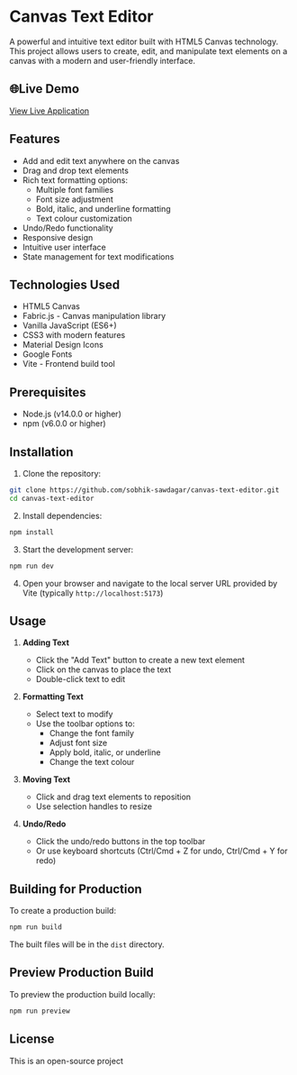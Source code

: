 # Canvas Text Editor

A powerful and intuitive text editor built with HTML5 Canvas technology. This project allows users to create, edit, and manipulate text elements on a canvas with a modern and user-friendly interface.

## 🌐Live Demo

[View Live Application](https://canvas-text-editor-beta.vercel.app/)

## Features

- Add and edit text anywhere on the canvas
- Drag and drop text elements
- Rich text formatting options:
  - Multiple font families
  - Font size adjustment
  - Bold, italic, and underline formatting
  - Text colour customization
- Undo/Redo functionality
- Responsive design
- Intuitive user interface
- State management for text modifications

## Technologies Used

- HTML5 Canvas
- Fabric.js - Canvas manipulation library
- Vanilla JavaScript (ES6+)
- CSS3 with modern features
- Material Design Icons
- Google Fonts
- Vite - Frontend build tool

## Prerequisites

- Node.js (v14.0.0 or higher)
- npm (v6.0.0 or higher)

## Installation

1. Clone the repository:
```bash
git clone https://github.com/sobhik-sawdagar/canvas-text-editor.git
cd canvas-text-editor
```

2. Install dependencies:
```bash
npm install
```

3. Start the development server:
```bash
npm run dev
```

4. Open your browser and navigate to the local server URL provided by Vite (typically `http://localhost:5173`)


## Usage

1. **Adding Text**
   - Click the "Add Text" button to create a new text element
   - Click on the canvas to place the text
   - Double-click text to edit

2. **Formatting Text**
   - Select text to modify
   - Use the toolbar options to:
     - Change the font family
     - Adjust font size
     - Apply bold, italic, or underline
     - Change the text colour

3. **Moving Text**
   - Click and drag text elements to reposition
   - Use selection handles to resize

4. **Undo/Redo**
   - Click the undo/redo buttons in the top toolbar
   - Or use keyboard shortcuts (Ctrl/Cmd + Z for undo, Ctrl/Cmd + Y for redo)

## Building for Production

To create a production build:

```bash
npm run build
```

The built files will be in the `dist` directory.

## Preview Production Build

To preview the production build locally:

```bash
npm run preview
```

## License

This is an open-source project
